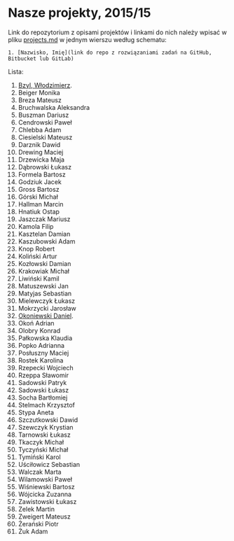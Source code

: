 # Nasze projekty, 2015/15

Link do repozytorium z opisami projektów i linkami do nich należy wpisać
w pliku [projects.md](projects.md) w jednym wierszu według schematu:

```
1. [Nazwisko, Imię](link do repo z rozwiązaniami zadań na GitHub, Bitbucket lub GitLab)
```

Lista:

1. [Bzyl, Włodzimierz](https://github.com/egzamin/projekty-asi).
1. Beiger Monika
1. Breza Mateusz
1. Bruchwalska Aleksandra
1. Buszman Dariusz
1. Cendrowski Paweł
1. Chlebba Adam
1. Ciesielski Mateusz
1. Darznik Dawid
1. Drewing Maciej
1. Drzewicka Maja
1. Dąbrowski Łukasz
1. Formela Bartosz
1. Godziuk Jacek
1. Gross Bartosz
1. Górski Michał
1. Hallman Marcin
1. Hnatiuk Ostap
1. Jaszczak Mariusz
1. Kamola Filip
1. Kasztelan Damian
1. Kaszubowski Adam
1. Knop Robert
1. Koliński Artur
1. Kozłowski Damian
1. Krakowiak Michał
1. Liwiński Kamil
1. Matuszewski Jan
1. Matyjas Sebastian
1. Mielewczyk Łukasz
1. Mokrzycki Jarosław
1. [Okoniewski Daniel](https://github.com/okoniewskid/Rails).
1. Okoń Adrian
1. Olobry Konrad
1. Pałkowska Klaudia
1. Popko Adrianna
1. Posłuszny Maciej
1. Rostek Karolina
1. Rzepecki Wojciech
1. Rzeppa Sławomir
1. Sadowski Patryk
1. Sadowski Łukasz
1. Socha Bartłomiej
1. Stelmach Krzysztof
1. Stypa Aneta
1. Szczutkowski Dawid
1. Szewczyk Krystian
1. Tarnowski Łukasz
1. Tkaczyk Michał
1. Tyczyński Michał
1. Tymiński Karol
1. Uściłowicz Sebastian
1. Walczak Marta
1. Wilamowski Paweł
1. Wiśniewski Bartosz
1. Wójcicka Zuzanna
1. Zawistowski Łukasz
1. Zelek Martin
1. Zweigert Mateusz
1. Żerański Piotr
1. Żuk Adam
